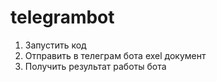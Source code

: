 # telegrambot 
1. Запустить код
2. Отправить в телеграм бота exel документ
3. Получить результат работы бота
